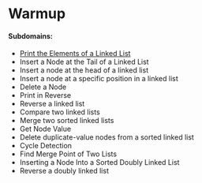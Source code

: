 # Warmup

#### Subdomains:
- [Print the Elements of a Linked List](./print-the-elements-of-a-linked-list)
- Insert a Node at the Tail of a Linked List
- Insert a node at the head of a linked list
- Insert a node at a specific position in a linked list
- Delete a Node
- Print in Reverse
- Reverse a linked list
- Compare two linked lists
- Merge two sorted linked lists
- Get Node Value
- Delete duplicate-value nodes from a sorted linked list
- Cycle Detection
- Find Merge Point of Two Lists
- Inserting a Node Into a Sorted Doubly Linked List
- Reverse a doubly linked list
